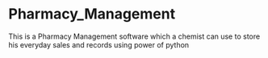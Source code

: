 # Pharmacy_Management
This is a Pharmacy Management software which a chemist can use to store his everyday sales and records using power of python
